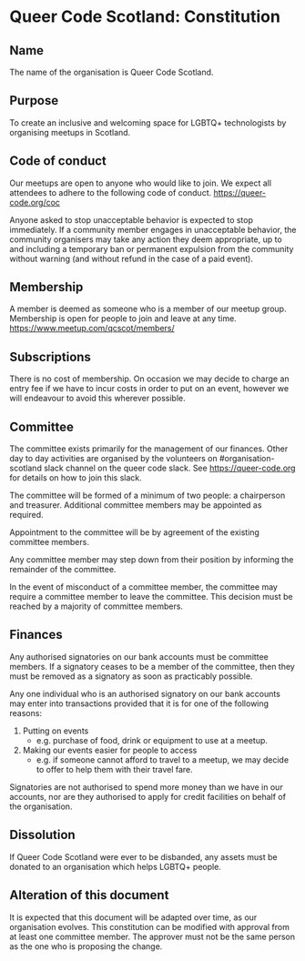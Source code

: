 # Queer Code Scotland: Constitution

## Name

The name of the organisation is Queer Code Scotland.

## Purpose

To create an inclusive and welcoming space for LGBTQ+ technologists by organising meetups in 
Scotland.

## Code of conduct

Our meetups are open to anyone who would like to join. We expect all attendees to adhere to the 
following code of conduct. https://queer-code.org/coc

Anyone asked to stop unacceptable behavior is expected to stop immediately. If a community member 
engages in unacceptable behavior, the community organisers may take any action they deem 
appropriate, up to and including a temporary ban or permanent expulsion from the community without 
warning (and without refund in the case of a paid event).

## Membership

A member is deemed as someone who is a member of our meetup group. 
Membership is open for people to join and leave at any time. https://www.meetup.com/qcscot/members/

## Subscriptions

There is no cost of membership. On occasion we may decide to charge an 
entry fee if we have to incur costs in order to put on an event, however we will endeavour to avoid 
this wherever possible. 

## Committee

The committee exists primarily for the management of our finances. Other day to day activities are
organised by the volunteers on #organisation-scotland slack channel on the queer code slack. 
See https://queer-code.org for details on how to join this slack.

The committee will be formed of a minimum of two people: a chairperson and treasurer. 
Additional committee members may be appointed as required.

Appointment to the committee will be by agreement of the existing committee members.

Any committee member may step down from their position by informing the remainder of the committee.

In the event of misconduct of a committee member, the committee may require a committee member to 
leave the committee. This decision must be reached by a majority of committee members.

## Finances

Any authorised signatories on our bank accounts must be committee members. 
If a signatory ceases to be a member of the committee, then they must be removed as a signatory as 
soon as practicably possible.

Any one individual who is an authorised signatory on our bank accounts may enter into transactions 
provided that it is for one of the following reasons:
1. Putting on events 
    - e.g. purchase of food, drink or equipment to use at a meetup.
2. Making our events easier for people to access 
    - e.g. if someone cannot afford to travel to a meetup, we may decide to offer to help them with 
    their travel fare.

Signatories are not authorised to spend more money than we have in our accounts, nor are they 
authorised to apply for credit facilities on behalf of the organisation.

## Dissolution

If Queer Code Scotland were ever to be disbanded, any assets must be donated to an
organisation which helps LGBTQ+ people.

## Alteration of this document

It is expected that this document will be adapted over time, as our organisation evolves.
This constitution can be modified with approval from at least one committee member. The approver 
must not be the same person as the one who is proposing the change.
